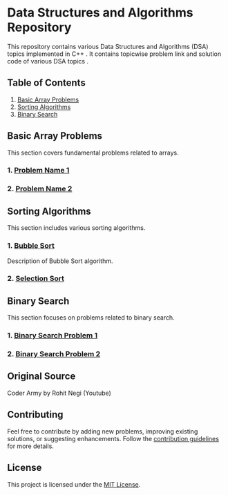 # Data Structures and Algorithms Repository

This repository contains various Data Structures and Algorithms (DSA) topics implemented in C++ . It contains topicwise problem link and solution code of various DSA topics .
 
## Table of Contents

1. [Basic Array Problems](#basic-array-problems)
2. [Sorting Algorithms](#sorting-algorithms)
3. [Binary Search](#binary-search)

## Basic Array Problems

This section covers fundamental problems related to arrays.

### 1. [Problem Name 1](./BasicArrayProblems/Problem1)

### 2. [Problem Name 2](./BasicArrayProblems/Problem2)

<!-- Add more problems as needed -->

## Sorting Algorithms

This section includes various sorting algorithms.

### 1. [Bubble Sort](./SortingAlgorithms/BubbleSort)

Description of Bubble Sort algorithm.

### 2. [Selection Sort](./SortingAlgorithms/SelectionSort)

<!-- Add more sorting algorithms as needed -->

## Binary Search

This section focuses on problems related to binary search.

### 1. [Binary Search Problem 1](./BinarySearch/Problem1)

### 2. [Binary Search Problem 2](./BinarySearch/Problem2)

<!-- Add more binary search problems as needed -->

## Original Source
Coder Army by Rohit Negi (Youtube)

## Contributing

Feel free to contribute by adding new problems, improving existing solutions, or suggesting enhancements. Follow the [contribution guidelines](./CONTRIBUTING.md) for more details.

## License

This project is licensed under the [MIT License](./LICENSE).
